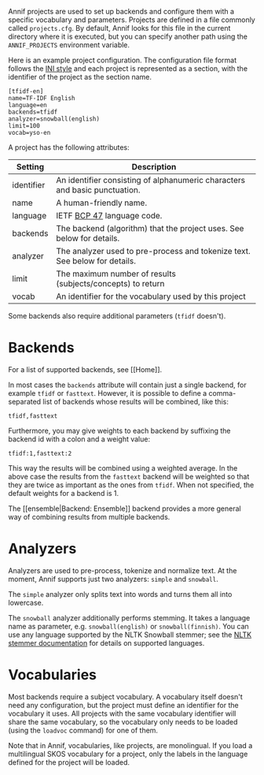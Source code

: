 Annif projects are used to set up backends and configure them with a specific vocabulary and parameters. Projects are defined in a file commonly called `projects.cfg`. By default, Annif looks for this file in the current directory where it is executed, but you can specify another path using the `ANNIF_PROJECTS` environment variable.

Here is an example project configuration. The configuration file format follows the [INI style](https://en.wikipedia.org/wiki/INI_file) and each project is represented as a section, with the identifier of the project as the section name.

```
[tfidf-en]
name=TF-IDF English
language=en
backends=tfidf
analyzer=snowball(english)
limit=100
vocab=yso-en
```

A project has the following attributes:

| Setting    | Description |
| ---------- | ----------- |
| identifier | An identifier consisting of alphanumeric characters and basic punctuation. |
| name       | A human-friendly name. |
| language   | IETF [BCP 47](https://en.wikipedia.org/wiki/IETF_language_tag) language code. |
| backends   | The backend (algorithm) that the project uses. See below for details. |
| analyzer   | The analyzer used to pre-process and tokenize text. See below for details. |
| limit      | The maximum number of results (subjects/concepts) to return |
| vocab      | An identifier for the vocabulary used by this project |

Some backends also require additional parameters (`tfidf` doesn't).

# Backends

For a list of supported backends, see [[Home]].

In most cases the `backends` attribute will contain just a single backend, for example `tfidf` or `fasttext`. However, it is possible to define a comma-separated list of backends whose results will be combined, like this:

    tfidf,fasttext

Furthermore, you may give weights to each backend by suffixing the backend id with a colon and a weight value:

    tfidf:1,fasttext:2

This way the results will be combined using a weighted average. In the above case the results from the `fasttext` backend will be weighted so that they are twice as important as the ones from `tfidf`. When not specified, the default weights for a backend is 1.

The [[ensemble|Backend: Ensemble]] backend provides a more general way of combining results from multiple backends.
 
# Analyzers

Analyzers are used to pre-process, tokenize and normalize text. At the moment, Annif supports just two analyzers: `simple` and `snowball`. 

The `simple` analyzer only splits text into words and turns them all into lowercase.

The `snowball` analyzer additionally performs stemming. It takes a language name as parameter, e.g. `snowball(english)` or `snowball(finnish)`. You can use any language supported by the NLTK Snowball stemmer; see the [NLTK stemmer documentation](http://www.nltk.org/howto/stem.html) for details on supported languages.

# Vocabularies

Most backends require a subject vocabulary. A vocabulary itself doesn't need any configuration, but the project must define an identifier for the vocabulary it uses. All projects with the same vocabulary identifier will share the same vocabulary, so the vocabulary only needs to be loaded (using the `loadvoc` command) for one of them.

Note that in Annif, vocabularies, like projects, are monolingual. If you load a multilingual SKOS vocabulary for a project, only the labels in the language defined for the project will be loaded.